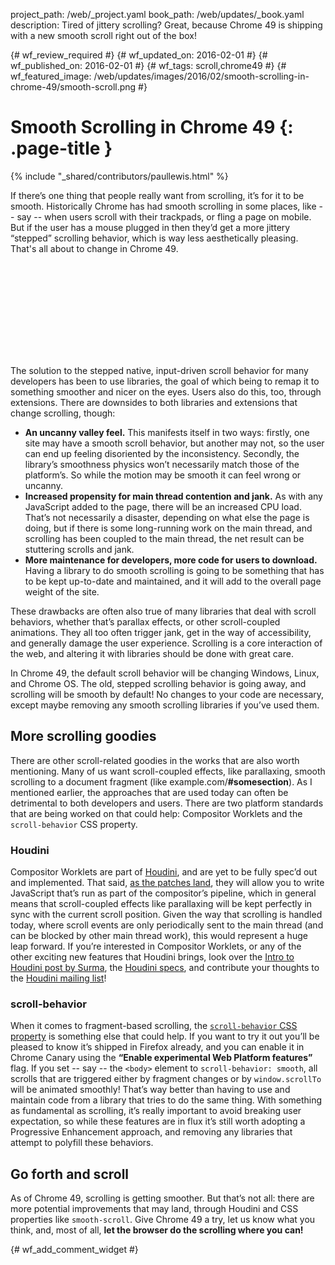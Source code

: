 project_path: /web/_project.yaml
book_path: /web/updates/_book.yaml
description: Tired of jittery scrolling? Great, because Chrome 49 is shipping with a new smooth scroll right out of the box!

{# wf_review_required #}
{# wf_updated_on: 2016-02-01 #}
{# wf_published_on: 2016-02-01 #}
{# wf_tags: scroll,chrome49 #}
{# wf_featured_image: /web/updates/images/2016/02/smooth-scrolling-in-chrome-49/smooth-scroll.png #}

# Smooth Scrolling in Chrome 49 {: .page-title }

{% include "_shared/contributors/paullewis.html" %}



If there’s one thing that people really want from scrolling, it’s for it to be smooth. Historically Chrome has had smooth scrolling in some places, like -- say -- when users scroll with their trackpads, or fling a page on mobile. But if the user has a mouse plugged in then they’d get a more jittery “stepped” scrolling behavior, which is way less aesthetically pleasing. That's all about to change in Chrome 49.

<div class="video-wrapper">
  <iframe class="devsite-embedded-youtube-video" data-video-id="QtpEpXYEbao"
          data-autohide="1" data-showinfo="0" frameborder="0" allowfullscreen>
  </iframe>
</div>

The solution to the stepped native, input-driven scroll behavior for many developers has been to use libraries, the goal of which being to remap it to something smoother and nicer on the eyes. Users also do this, too, through extensions. There are downsides to both libraries and extensions that change scrolling, though:

* **An uncanny valley feel.** This manifests itself in two ways: firstly, one site may have a smooth scroll behavior, but another may not, so the user can end up feeling disoriented by the inconsistency. Secondly, the library’s smoothness physics won’t necessarily match those of the platform’s. So while the motion may be smooth it can feel wrong or uncanny.
* **Increased propensity for main thread contention and jank.** As with any JavaScript added to the page, there will be an increased CPU load. That’s not necessarily a disaster, depending on what else the page is doing, but if there is some long-running work on the main thread, and scrolling has been coupled to the main thread, the net result can be stuttering scrolls and jank.
* **More maintenance for developers, more code for users to download.** Having a library to do smooth scrolling is going to be something that has to be kept up-to-date and maintained, and it will add to the overall page weight of the site.

These drawbacks are often also true of many libraries that deal with scroll behaviors, whether that’s parallax effects, or other scroll-coupled animations. They all too often trigger jank, get in the way of accessibility, and generally damage the user experience. Scrolling is a core interaction of the web, and altering it with libraries should be done with great care.

In Chrome 49, the default scroll behavior will be changing Windows, Linux, and Chrome OS. The old, stepped scrolling behavior is going away, and scrolling will be smooth by default! No changes to your code are necessary, except maybe removing any smooth scrolling libraries if you’ve used them.

## More scrolling goodies

There are other scroll-related goodies in the works that are also worth mentioning. Many of us want scroll-coupled effects, like parallaxing, smooth scrolling to a document fragment (like example.com/**#somesection**). As I mentioned earlier, the approaches that are used today can often be detrimental to both developers and users. There are two platform standards that are being worked on that could help: Compositor Worklets and the `scroll-behavior` CSS property.

### Houdini

Compositor Worklets are part of [Houdini](https://wiki.css-houdini.org/), and are yet to be fully spec’d out and implemented. That said, [as the patches land](http://crbug.com/436952), they will allow you to write JavaScript that’s run as part of the compositor’s pipeline, which in general means that scroll-coupled effects like parallaxing will be kept perfectly in sync with the current scroll position. Given the way that scrolling is handled today, where scroll events are only periodically sent to the main thread (and can be blocked by other main thread work), this would represent a huge leap forward. If you’re interested in Compositor Worklets, or any of the other exciting new features that Houdini brings, look over the [Intro to Houdini post by Surma](https://surma.link/things/houdini-intro/), the [Houdini specs](https://drafts.css-houdini.org/), and contribute your thoughts to the [Houdini mailing list](https://lists.w3.org/Archives/Public/public-houdini/)!

### scroll-behavior

When it comes to fragment-based scrolling, the [`scroll-behavior` CSS property](https://developer.mozilla.org/en-US/docs/Web/CSS/scroll-behavior) is something else that could help. If you want to try it out you’ll be pleased to know it’s shipped in Firefox already, and you can enable it in Chrome Canary using the **“Enable experimental Web Platform features”** flag. If you set -- say -- the `<body>` element to `scroll-behavior: smooth`, all scrolls that are triggered either by fragment changes or by `window.scrollTo` will be animated smoothly! That’s way better than having to use and maintain code from a library that tries to do the same thing. With something as fundamental as scrolling, it’s really important to avoid breaking user expectation, so while these features are in flux it’s still worth adopting a Progressive Enhancement approach, and removing any libraries that attempt to polyfill these behaviors.

## Go forth and scroll

As of Chrome 49, scrolling is getting smoother. But that’s not all: there are more potential improvements that may land, through Houdini and CSS properties like `smooth-scroll`. Give Chrome 49 a try, let us know what you think, and, most of all, **let the browser do the scrolling where you can!**





{# wf_add_comment_widget #}
